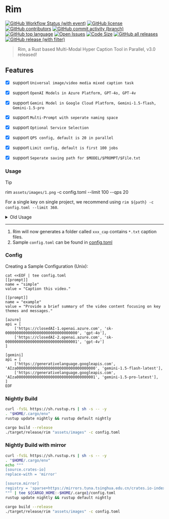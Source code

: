 # Rim

[![GitHub Workflow Status (with event)](https://img.shields.io/github/actions/workflow/status/AUTOM77/Rim/ci.yml)](https://github.com/AUTOM77/Rim/actions)
[![GitHub license](https://img.shields.io/github/license/AUTOM77/Rim)](./LICENSE)
[![GitHub contributors](https://img.shields.io/github/contributors/AUTOM77/Rim)](https://github.com/AUTOM77/Rim/graphs/contributors)
[![GitHub commit activity (branch)](https://img.shields.io/github/commit-activity/m/AUTOM77/Rim)](https://github.com/AUTOM77/Rim/commits)
[![GitHub top language](https://img.shields.io/github/languages/top/AUTOM77/Rim?logo=rust&label=)](./rim-cli/Cargo.toml#L4)
[![Open Issues](https://img.shields.io/github/issues/AUTOM77/Rim)](https://github.com/AUTOM77/Rim/issues)
[![Code Size](https://img.shields.io/github/languages/code-size/AUTOM77/Rim)](.)
[![GitHub all releases](https://img.shields.io/github/downloads/AUTOM77/Rim/total?logo=github)](https://github.com/AUTOM77/Rim/releases)  
[![GitHub release (with filter)](https://img.shields.io/github/v/release/AUTOM77/Rim?logo=github)](https://github.com/AUTOM77/Rim/releases)

> Rim, a Rust based Multi-Modal Hyper Caption Tool in Parallel, v3.0 released!

## Features

* [x] support `Universal image/video media mixed caption task`
* [x] support `OpenAI Models in Azure Platform, GPT-4o, GPT-4v`
* [x] support `Gemini Model in Google Cloud Platform, Gemini-1.5-flash, Gemini-1.5-pro`
* [x] support `Multi-Prompt with seperate naming space`
* [x] support `Optional Service Selection`
* [x] support `QPS config, default is 20 in parallel`
* [x] support `Limit config, default is first 100 jobs`
* [x] support `Seperate saving path for $MODEL/$PROMPT/$File.txt`


### Usage

> [!TIP]
> rim `assets/images/1.png` -c config.toml --limit 100 --qps 20

For a single key on single project, we recommend using `rim ${path} -c config.toml --limit 360`.

<details>
  <summary>Old Usage</summary>

1. **Single Image/Video Captioning:**

```bash
rim -f ${file_path} -c `config.toml`
```
Rim generates a `*.txt` file containing the caption for a single image or video.

2. **Batch Image/Video Captioning:**

```bash
rim -d ${dir_path} -c `config.toml`
```

For a directory of images or videos, `Rim` generates a corresponding list of `*.txt` caption files.
</details>

---

1. Rim will now generates a folder called `xxx_cap` contains `*.txt` caption files.
2. Sample `config.toml` can be found in [config.toml](./config.toml)

### Config

Creating a Sample Configuration (Unix):

```dash
cat <<EOF | tee config.toml
[[prompt]]
name = "simple"
value = "Caption this video."

[[prompt]]
name = "example"
value = "Provide a brief summary of the video content focusing on key themes and messages."

[azure]
api = [
    ['https://closedAI-1.openai.azure.com', 'sk-00000000000000000000000000000000', 'gpt-4o'],
    ['https://closedAI-2.openai.azure.com', 'sk-00000000000000000000000000000001', 'gpt-4v']
]

[gemini]
api = [
    ['https://generativelanguage.googleapis.com', 'AIza00000000000000000000000000000000000', 'gemini-1.5-flash-latest'],
    ['https://generativelanguage.googleapis.com', 'AIza00000000000000000000000000000000001', 'gemini-1.5-pro-latest'],
]
EOF
```

### Nightly Build

```sh
curl -fsSL https://sh.rustup.rs | sh -s -- -y
. "$HOME/.cargo/env"
rustup update nightly && rustup default nightly

cargo build --release
./target/release/rim "assets/images" -c config.toml
```

### Nightly Build with mirror
```sh
curl -fsSL https://sh.rustup.rs | sh -s -- -y
. "$HOME/.cargo/env"
echo """
[source.crates-io]
replace-with = 'mirror'

[source.mirror]
registry = 'sparse+https://mirrors.tuna.tsinghua.edu.cn/crates.io-index/'
""" | tee ${CARGO_HOME:-$HOME/.cargo}/config.toml
rustup update nightly && rustup default nightly

cargo build --release
./target/release/rim "assets/images" -c config.toml
```